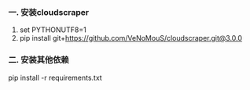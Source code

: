 ### 一. 安装cloudscraper
1. set PYTHONUTF8=1
2. pip install git+https://github.com/VeNoMouS/cloudscraper.git@3.0.0

### 二. 安装其他依赖
pip install -r requirements.txt